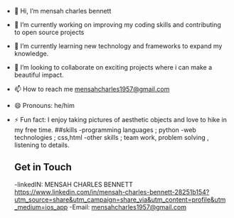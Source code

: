 - 👋 Hi, I’m mensah charles bennett
- 👀 I’m currently working on improving my coding skills and contributing to open source projects
- 🌱 I’m currently learning new technology and frameworks to expand my knowledge.
- 💞️ I’m looking to collaborate on exciting projects where i can make a beautiful impact.
- 📫 How to reach me mensahcharles1957@gmail.com
- 😄 Pronouns: he/him
- ⚡ Fun fact: I enjoy taking pictures of aesthetic objects and love to hike in my free time.
   ##skills
  -programming languages ; python
  -web technologies ; css,html
  -other skills ; team work, problem solving , listening to details.

  ## Get in Touch
  -linkedIN: MENSAH CHARLES BENNETT
   https://www.linkedin.com/in/mensah-charles-bennett-28251b154?utm_source=share&utm_campaign=share_via&utm_content=profile&utm_medium=ios_app
  -Email: mensahcharles1957@gmail.com
<!---
bennett1957/bennett1957 is a ✨ special ✨ repository because its `README.md` (this file) appears on your GitHub profile.
You can click the Preview link to take a look at your changes.
--->
